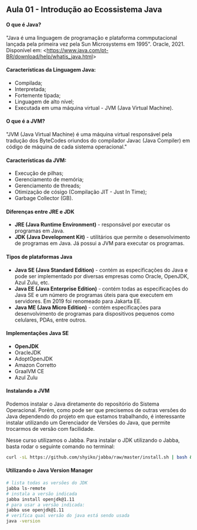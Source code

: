 ## Aula 01 - Introdução ao Ecossistema Java

#### O que é Java?
"Java é uma linguagem de programação e plataforma commputacional lançada pela primeira vez pela Sun Microsystems em 1995". Oracle, 2021. Disponível em: <<https://www.java.com/pt-BR/download/help/whatis_java.html>>

#### Características da Linguagem Java:

- Compilada;
- Interpretada;
- Fortemente tipada;
- Linguagem de alto nível;
- Executada em uma máquina virtual - JVM (Java Virtual Machine).


#### O que é a JVM?
"JVM (Java Virtual Machine) é uma máquina virtual responsável pela tradução dos ByteCodes oriundos do compilador Javac (Java Compiler) em código de máquina de cada sistema operacional."

#### Características da JVM:
- Execução de pilhas;
- Gerenciamento de memória;
- Gerenciamento de threads;
- Otimização de cósigo (Compilação JIT - Just In Time);
- Garbage Collector (GB).

#### Diferenças entre JRE e JDK

- **JRE (Java Runtime Environment)** - responsável por executar os programas em Java.
- **JDK (Java Development Kit)** - utilitários que permite o desenvolvimento de programas em Java. Já possui a JVM para executar os programas.

#### Tipos de plataformas Java

- **Java SE (Java Standard Edition)** - contém as especificações do Java e pode ser implementado por diversas empresas como Oracle, OpenJDK, Azul Zulu, etc.
- **Java EE (Java Enterprise Edition)** - contém todas as especificações do Java SE e um número de programas úteis para que executem em servidores. Em 2019 foi renomeado para Jakarta EE.
- **Java ME (Java Micro Edition)** - contém especificações para desenvolvimento de programas para dispositivos pequenos como celulares, PDAs, entre outros.

#### Implementações Java SE
- **OpenJDK**
- OracleJDK
- AdoptOpenJDK
- Amazon Corretto
- GraalVM CE
- Azul Zulu

#### Instalando a JVM
Podemos instalar o Java diretamente do repositório do Sistema Operacional. Porém, como pode ser que precisemos de outras versões do Java dependendo do projeto em que estamos trabalhando, é interessante instalar utilizando um Gerenciador de Versões do Java, que permite trocarmos de versão com facilidade.

Nesse curso utilizamos o Jabba. Para instalar o JDK utilizando o Jabba, basta rodar o seguinte comando no terminal:

```bash
curl -sL https://github.com/shyiko/jabba/raw/master/install.sh | bash && . ~/.jabba/jabba.sh
```

#### Utilizando o Java Version Manager

```bash
# lista todas as versões do JDK
jabba ls-remote
# instala a versão indicada
jabba install openjdk@1.11
# para usar a versão indicada:
jabba use openjdk@1.11
# verifica qual versão do java está sendo usada
java -version
```
